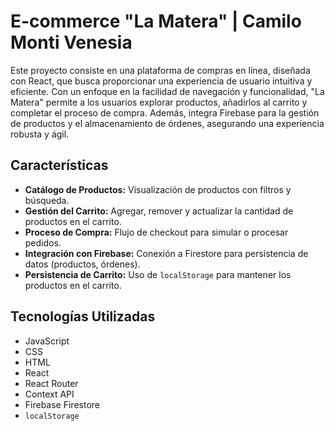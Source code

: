 # E-commerce "La Matera" | Camilo Monti Venesia

Este proyecto consiste en una plataforma de compras en línea, diseñada con React, que busca proporcionar una experiencia de usuario intuitiva y eficiente. Con un enfoque en la facilidad de navegación y funcionalidad, "La Matera" permite a los usuarios explorar productos, añadirlos al carrito y completar el proceso de compra. Además, integra Firebase para la gestión de productos y el almacenamiento de órdenes, asegurando una experiencia robusta y ágil.

## Características

- **Catálogo de Productos:** Visualización de productos con filtros y búsqueda.
- **Gestión del Carrito:** Agregar, remover y actualizar la cantidad de productos en el carrito.
- **Proceso de Compra:** Flujo de checkout para simular o procesar pedidos.
- **Integración con Firebase:** Conexión a Firestore para persistencia de datos (productos, órdenes).
- **Persistencia de Carrito:** Uso de `localStorage` para mantener los productos en el carrito.

## Tecnologías Utilizadas

- JavaScript
- CSS
- HTML
- React
- React Router
- Context API
- Firebase Firestore
- `localStorage`

